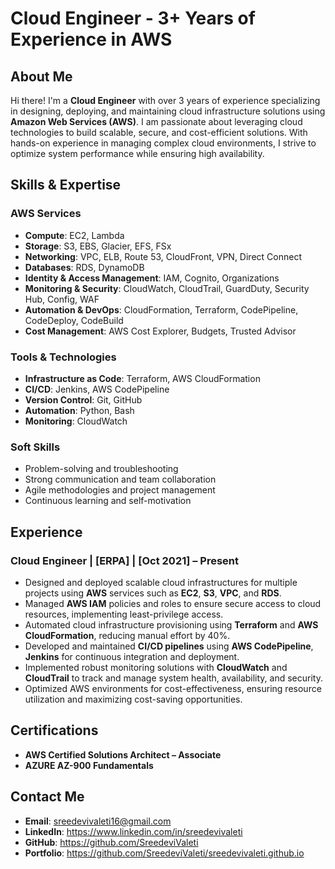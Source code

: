 # Cloud Engineer - 3+ Years of Experience in AWS

## About Me
Hi there! I'm a **Cloud Engineer** with over 3 years of experience specializing in designing, deploying, and maintaining cloud infrastructure solutions using **Amazon Web Services (AWS)**. I am passionate about leveraging cloud technologies to build scalable, secure, and cost-efficient solutions. With hands-on experience in managing complex cloud environments, I strive to optimize system performance while ensuring high availability.

## Skills & Expertise

### AWS Services
- **Compute**: EC2, Lambda
- **Storage**: S3, EBS, Glacier, EFS, FSx
- **Networking**: VPC, ELB, Route 53, CloudFront, VPN, Direct Connect
- **Databases**: RDS, DynamoDB
- **Identity & Access Management**: IAM, Cognito, Organizations
- **Monitoring & Security**: CloudWatch, CloudTrail, GuardDuty, Security Hub, Config, WAF
- **Automation & DevOps**: CloudFormation, Terraform, CodePipeline, CodeDeploy, CodeBuild
- **Cost Management**: AWS Cost Explorer, Budgets, Trusted Advisor

### Tools & Technologies
- **Infrastructure as Code**: Terraform, AWS CloudFormation
- **CI/CD**: Jenkins, AWS CodePipeline
- **Version Control**: Git, GitHub
- **Automation**: Python, Bash
- **Monitoring**: CloudWatch

### Soft Skills
- Problem-solving and troubleshooting
- Strong communication and team collaboration
- Agile methodologies and project management
- Continuous learning and self-motivation

## Experience

### Cloud Engineer | [ERPA] | [Oct 2021] – Present
- Designed and deployed scalable cloud infrastructures for multiple projects using **AWS** services such as **EC2**, **S3**, **VPC**, and **RDS**.
- Managed **AWS IAM** policies and roles to ensure secure access to cloud resources, implementing least-privilege access.
- Automated cloud infrastructure provisioning using **Terraform** and **AWS CloudFormation**, reducing manual effort by 40%.
- Developed and maintained **CI/CD pipelines** using **AWS CodePipeline**, **Jenkins** for continuous integration and deployment.
- Implemented robust monitoring solutions with **CloudWatch** and **CloudTrail** to track and manage system health, availability, and security.
- Optimized AWS environments for cost-effectiveness, ensuring resource utilization and maximizing cost-saving opportunities.

## Certifications
- **AWS Certified Solutions Architect – Associate**
- **AZURE AZ-900 Fundamentals** 

## Contact Me
- **Email**: sreedevivaleti16@gmail.com
- **LinkedIn**: https://www.linkedin.com/in/sreedevivaleti
- **GitHub**: https://github.com/SreedeviValeti
- **Portfolio**: https://github.com/SreedeviValeti/sreedevivaleti.github.io
